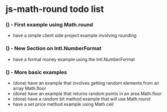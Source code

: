 # js-math-round todo list

### () - First example using Math.round
* have a simple client side project example involving rounding

### () - New Section on Intl.NumberFormat
* have a format money example using the Intl.NumberFormat

### () - More basic examples
* (done) have an example that involves getting random elements from an array Math.floor
* (done) have an example that returns random points in an area Math.floor
* (done) have a random bit method example that will use Math.round
* have a set price method example using Math.ceil
